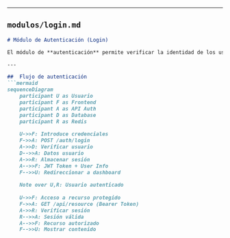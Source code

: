 
---

##  `modulos/login.md`

```markdown
# Módulo de Autenticación (Login)

El módulo de **autenticación** permite verificar la identidad de los usuarios mediante credenciales seguras (email/usuario y contraseña).

---

##  Flujo de autenticación
```mermaid
sequenceDiagram
    participant U as Usuario
    participant F as Frontend
    participant A as API Auth
    participant D as Database
    participant R as Redis
    
    U->>F: Introduce credenciales
    F->>A: POST /auth/login
    A->>D: Verificar usuario
    D-->>A: Datos usuario
    A->>R: Almacenar sesión
    A-->>F: JWT Token + User Info
    F-->>U: Redireccionar a dashboard
    
    Note over U,R: Usuario autenticado
    
    U->>F: Acceso a recurso protegido
    F->>A: GET /api/resource (Bearer Token)
    A->>R: Verificar sesión
    R-->>A: Sesión válida
    A-->>F: Recurso autorizado
    F-->>U: Mostrar contenido